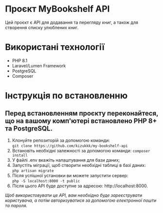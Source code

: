 # Проєкт MyBookshelf API

 Цей проєкт є API для додавання та перегляду книг, а також для створення списку улюблених книг.

# Використані технології

- PHP 8.1
- Laravel/Lumen Framework
- PostgreSQL
- Composer

# Інструкція по встановленню
Перед встановленням проєкту переконайтеся, що на вашому комп'ютері встановлено PHP 8+ та PostgreSQL.
---

1. Клонуйте репозиторій за допомогою команди: 
    <br> ``` git clone https://github.com/kizukkk/my-bookshelf-api  ``` 
2. Встановіть необхідні залежності за допомогою команди: ``` composer install ``` 
3. У файлі .env вкажіть налаштування для бази даних;
4. Запустіть міграції, щоб створити необхідні таблиці в базі даних:
    <br> ```php artisan migrate```
5. Після успішної установки ви можете запустити сервер:
    <br> ``` php -S localhost:8000 -t public ``` 
6. Після цього API буде доступне за адресою: http://localhost:8000.

*Щоб використовувати це API, вам необхідно буде зареєструвати користувача, а потім авторизуватися за допомогою електронної пошти та пароля.*
